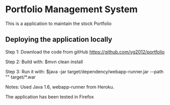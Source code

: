 # Portfolio Management System

This is a application to maintain the stock Portfolio

## Deploying the application locally

Step 1:
Download the code from gitHub
	https://github.com/vg2012/portfolio
	
Step 2:
Build with:
    $mvn clean install

Step 3:
Run it with:
    $java -jar target/dependency/webapp-runner.jar --path "" target/*.war

Notes: Used Java 1.6, webapp-runner from Heroku.

The application has been tested in Firefox